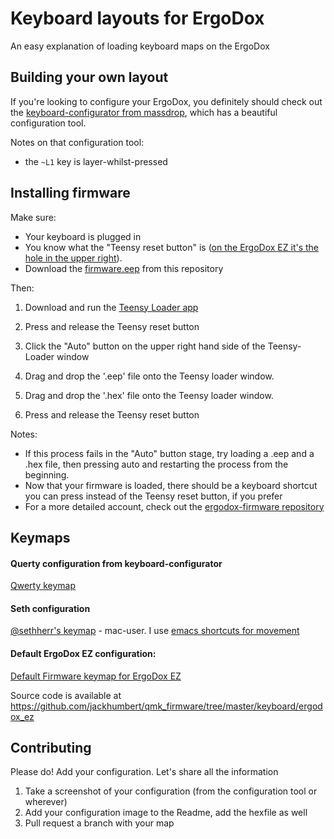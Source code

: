 # Keyboard layouts for ErgoDox

An easy explanation of loading keyboard maps on the ErgoDox

## Building your own layout

If you're looking to configure your ErgoDox, you definitely should check 
out the [keyboard-configurator from massdrop](https://keyboard-configurator.massdrop.com/ext/ergodox), which has a beautiful configuration tool.

Notes on that configuration tool: 

- the `~L1` key is layer-whilst-pressed


## Installing firmware

Make sure:

* Your keyboard is plugged in
* You know what the "Teensy reset button" is ([on the ErgoDox EZ it's the hole in the upper right](tiny_reset_button.jpg)).
* Download the [firmware.eep](firmware.eep) from this repository

Then:

1. Download and run the [Teensy Loader app](http://www.pjrc.com/teensy/loader.html)

2. Press and release the Teensy reset button

3. Click the "Auto" button on the upper right hand side of the Teensy-Loader window

4. Drag and drop the '.eep' file onto the Teensy loader window.

5. Drag and drop the '.hex' file onto the Teensy loader window.

6. Press and release the Teensy reset button

Notes:

* If this process fails in the "Auto" button stage, try loading a .eep and a .hex file, then pressing auto and restarting the process from the beginning.
* Now that your firmware is loaded, there should be a keyboard shortcut you can press instead of the Teensy reset button, if you prefer
* For a more detailed account, check out the [ergodox-firmware repository](https://github.com/benblazak/ergodox-firmware#load-firmware-onto-the-teensy)

## Keymaps

#### Querty configuration from keyboard-configurator

[Qwerty keymap](qwerty/qwerty.png)

#### Seth configuration

[@sethherr's keymap](seth/sethmap.png) - mac-user. I use [emacs shortcuts for movement](https://www.hcs.harvard.edu/~jrus/site/system-bindings.html)

#### Default ErgoDox EZ configuration:

[Default Firmware keymap for ErgoDox EZ](default_ergodox_ez/ergodox_ez_keymap.png)

Source code is available at https://github.com/jackhumbert/qmk_firmware/tree/master/keyboard/ergodox_ez

## Contributing

Please do! Add your configuration. Let's share all the information

1. Take a screenshot of your configuration (from the configuration tool or wherever)
2. Add your configuration image to the Readme, add the hexfile as well
3. Pull request a branch with your map